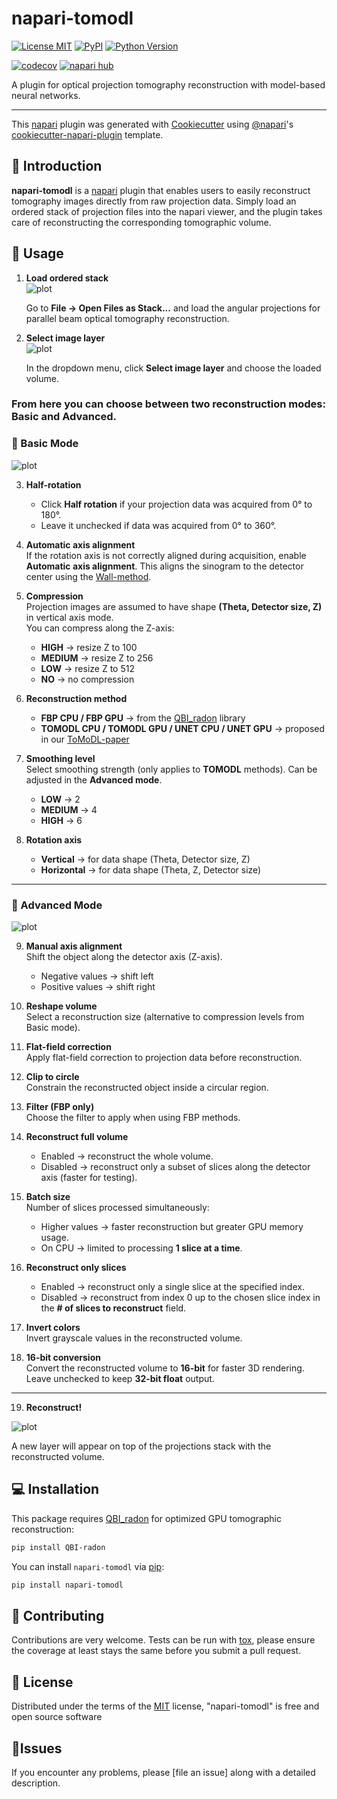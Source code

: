 # napari-tomodl

[![License MIT](https://img.shields.io/pypi/l/napari-tomodl.svg?color=green)](https://github.com/marcoso96/napari-tomodl/raw/main/LICENSE)
[![PyPI](https://img.shields.io/pypi/v/napari-tomodl.svg?color=green)](https://pypi.org/project/napari-tomodl)
[![Python Version](https://img.shields.io/pypi/pyversions/napari-tomodl.svg?color=green)](https://python.org)
<!-- [![tests](https://github.com/marcoso96/napari-tomodl/workflows/tests/badge.svg)](https://github.com/marcoso96/napari-tomodl/actions) -->
[![codecov](https://codecov.io/gh/marcoso96/napari-tomodl/branch/main/graph/badge.svg)](https://codecov.io/gh/marcoso96/napari-tomodl)
[![napari hub](https://img.shields.io/endpoint?url=https://api.napari-hub.org/shields/napari-tomodl)](https://napari-hub.org/plugins/napari-tomodl)

A plugin for optical projection tomography reconstruction with model-based neural networks.

----------------------------------

This [napari] plugin was generated with [Cookiecutter] using [@napari]'s [cookiecutter-napari-plugin] template.

<!--
Don't miss the full getting started guide to set up your new package:
https://github.com/napari/cookiecutter-napari-plugin#getting-started

and review the napari docs for plugin developers:
https://napari.org/stable/plugins/index.html
-->
## 🔬 Introduction

**napari-tomodl** is a [napari](https://napari.org/) plugin that enables users to easily reconstruct tomography images directly from raw projection data. Simply load an ordered stack of projection files into the napari viewer, and the plugin takes care of reconstructing the corresponding tomographic volume.  

## 🚀 Usage

1. **Load ordered stack**  
![plot](./figures/stack_image.png)

   Go to **File → Open Files as Stack...** and load the angular projections for parallel beam optical tomography reconstruction.

2. **Select image layer**  
![plot](./figures/select_layer.png) 

   In the dropdown menu, click **Select image layer** and choose the loaded volume.  

<!--  make this line be bigger and bold -->
<h3>From here you can choose between two reconstruction modes: Basic and Advanced.</h3>

### 🔹 Basic Mode
![plot](./figures/basic_mode.png)  

3. **Half-rotation**  
   - Click **Half rotation** if your projection data was acquired from 0° to 180°.  
   - Leave it unchecked if data was acquired from 0° to 360°.

4. **Automatic axis alignment**  
   If the rotation axis is not correctly aligned during acquisition, enable **Automatic axis alignment**.  This aligns the sinogram to the detector center using the [Wall-method].

5. **Compression**  
   Projection images are assumed to have shape **(Theta, Detector size, Z)** in vertical axis mode.  
   You can compress along the Z-axis:  
   - **HIGH** → resize Z to 100  
   - **MEDIUM** → resize Z to 256  
   - **LOW** → resize Z to 512  
   - **NO** → no compression  

6. **Reconstruction method**  
   - **FBP CPU / FBP GPU** → from the [QBI_radon] library  
   - **TOMODL CPU / TOMODL GPU / UNET CPU / UNET GPU** → proposed in our [ToMoDL-paper]  

7. **Smoothing level**  
   Select smoothing strength (only applies to **TOMODL** methods). Can be adjusted in the **Advanced mode**.
    - **LOW** → 2  
    - **MEDIUM** → 4  
    - **HIGH** → 6 

8. **Rotation axis**  
   - **Vertical** → for data shape (Theta, Detector size, Z)  
   - **Horizontal** → for data shape (Theta, Z, Detector size)
---

### 🔹 Advanced Mode
![plot](./figures/advanced_model.png)  

9. **Manual axis alignment**  
   Shift the object along the detector axis (Z-axis).  
   - Negative values → shift left  
   - Positive values → shift right  

10. **Reshape volume**  
    Select a reconstruction size (alternative to compression levels from Basic mode).

11. **Flat-field correction**  
    Apply flat-field correction to projection data before reconstruction.

12. **Clip to circle**  
    Constrain the reconstructed object inside a circular region.

13. **Filter (FBP only)**  
    Choose the filter to apply when using FBP methods. 

14. **Reconstruct full volume**  
    - Enabled → reconstruct the whole volume.  
    - Disabled → reconstruct only a subset of slices along the detector axis (faster for testing).

15. **Batch size**  
    Number of slices processed simultaneously:  
    - Higher values → faster reconstruction but greater GPU memory usage.  
    - On CPU → limited to processing **1 slice at a time**.  

16. **Reconstruct only slices**  
    - Enabled → reconstruct only a single slice at the specified index.  
    - Disabled → reconstruct from index 0 up to the chosen slice index in the **# of slices to reconstruct** field.  

17. **Invert colors**  
    Invert grayscale values in the reconstructed volume.

18. **16-bit conversion**  
    Convert the reconstructed volume to **16-bit** for faster 3D rendering.  
    Leave unchecked to keep **32-bit float** output.
---

19. **Reconstruct!** 

![plot](./figures/reconstruct_button.png)

   A new layer will appear on top of the projections stack with the reconstructed volume.


## 💻 Installation

This package requires [QBI_radon] for optimized GPU tomographic reconstruction:
<!-- add code block -->
```bash
pip install QBI-radon
```

You can install `napari-tomodl` via [pip]:
<!-- add code block -->
```bash
pip install napari-tomodl
```


## 🤝 Contributing

Contributions are very welcome. Tests can be run with [tox], please ensure
the coverage at least stays the same before you submit a pull request.

## 📜 License

Distributed under the terms of the [MIT] license,
"napari-tomodl" is free and open source software

## 🐛Issues

If you encounter any problems, please [file an issue] along with a detailed description.

[napari]: https://github.com/napari/napari
[Cookiecutter]: https://github.com/audreyr/cookiecutter
[@napari]: https://github.com/napari
[MIT]: http://opensource.org/licenses/MIT
[BSD-3]: http://opensource.org/licenses/BSD-3-Clause
[GNU GPL v3.0]: http://www.gnu.org/licenses/gpl-3.0.txt
[GNU LGPL v3.0]: http://www.gnu.org/licenses/lgpl-3.0.txt
[Apache Software License 2.0]: http://www.apache.org/licenses/LICENSE-2.0
[Mozilla Public License 2.0]: https://www.mozilla.org/media/MPL/2.0/index.txt
[cookiecutter-napari-plugin]: https://github.com/napari/cookiecutter-napari-plugin

[QBI_radon]: https://github.com/QBioImaging/QBI_radon
[Wall-method]: https://doi.org/10.1088/0031-9155/50/19/015
[ToMoDL-paper]: https://doi.org/10.1038/s41598-023-47650-3
[napari]: https://github.com/napari/napari
[tox]: https://tox.readthedocs.io/en/latest/
[pip]: https://pypi.org/project/pip/
[PyPI]: https://pypi.org/

